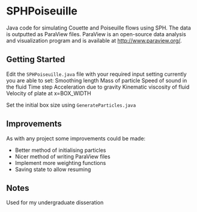# SPHPoiseuille

Java code for simulating Couette and Poiseuille flows using SPH. The data is outputted as ParaView files. ParaView is an open-source data analysis and visualization program and is available at http://www.paraview.org/.

## Getting Started
Edit the `SPHPoiseuille.java` file with your required input setting currently you are able to set:
Smoothing length
Mass of particle
Speed of sound in the fluid
Time step
Acceleration due to gravity
Kinematic viscosity of fluid
Velocity of plate at x=BOX_WIDTH

Set the initial box size using `GenerateParticles.java`

## Improvements
As with any project some improvements could be made:
- Better method of initialising particles
- Nicer method of writing ParaView files
- Implement more weighting functions
- Saving state to allow resuming

## Notes
Used for my undergraduate disseration
	

